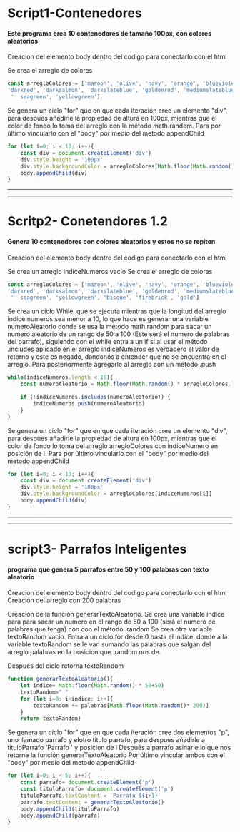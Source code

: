 # Script1-Contenedores

#### Este programa crea 10 contenedores de tamaño 100px, con colores aleatorios

Creacion del elemento body dentro del codigo para conectarlo con el html

Se crea el arreglo de colores
```js
const arregloColores = ['maroon', 'olive', 'navy', 'orange', 'blueviolet', 'coral', 'cornflowerblue', 'darkolivegreen', 
'darkred', 'darksalmon', 'darkslateblue', 'goldenrod', 'mediumslateblue', 'orangered','	darkmagenta',
 '	seagreen', 'yellowgreen']
```

Se genera un ciclo "for" que en que cada iteración cree un elemento "div", para despues añadirle la propiedad de altura en 100px, mientras que el color de fondo lo toma del arreglo con la método math.random. Para por último vincularlo con el "body" por medio del metodo appendChild
```js
for (let i=0; i < 10; i++){
    const div = document.createElement('div')
    div.style.height = '100px'
    div.style.backgroundColor = arregloColores[Math.floor(Math.random() * arregloColores.length)]
    body.appendChild(div)
}
```
---
---

# Scritp2- Conetendores 1.2

#### Genera 10 contenedores con colores aleatorios y estos no se repiten

Creacion del elemento body dentro del codigo para conectarlo con el html

Se crea un arreglo indiceNumeros vacío
Se crea el arreglo de colores
```js
const arregloColores = ['maroon', 'olive', 'navy', 'orange', 'blueviolet', 'coral', 'cornflowerblue', 'darkolivegreen', 
'darkred', 'darksalmon', 'darkslateblue', 'goldenrod', 'mediumslateblue', 'orangered','	darkmagenta',
 '	seagreen', 'yellowgreen', 'bisque', 'firebrick', 'gold']
```
Se crea un ciclo While, que se ejecuta mientras que la longitud del arreglo indice numeros sea menor a 10, lo que hace es generar una variable numeroAleatorio donde se usa la método math.random para sacar un numero aleatorio de un rango de 50 a 100 (Este será el numero de palabras del parrafo), siguiendo con el while entra a un if si al usar el método .includes aplicado en el arreglo indiceNúmeros es verdadero el valor de retorno y este es negado, dandonos a entender que no se encuentra en el arreglo. Para posteriormente agregarlo al arreglo con un método .push

```js
while(indiceNumeros.length < 10){
    const numeroAleatorio = Math.floor(Math.random() * arregloColores.length)

    if (!indiceNumeros.includes(numeroAleatorio)) {
        indiceNumeros.push(numeroAleatorio)
    }
}
```
Se genera un ciclo "for" que en que cada iteración cree un elemento "div", para despues añadirle la propiedad de altura en 100px, mientras que el color de fondo lo toma del arreglo arregloColores con indiceNumero en posición de i. Para por último vincularlo con el "body" por medio del metodo appendChild

```js
for (let i=0; i < 10; i++){
    const div = document.createElement('div')
    div.style.height = '100px'
    div.style.backgroundColor = arregloColores[indiceNumeros[i]]
    body.appendChild(div)
}

```

---
---
# script3- Parrafos Inteligentes

#### programa que genera 5 parrafos entre 50 y 100 palabras con texto aleatorio

Creacion del elemento body dentro del codigo para conectarlo con el html
Creación del arreglo con 200 palabras

Creación de la función generarTextoAleatorio. Se crea una variable indice para para sacar un numero en el rango de 50 a 100 (será el numero de palabras que tenga) con con el método .random
Se crea otra variable textoRandom vacío. Entra a un ciclo for desde 0 hasta el indice, donde a la variable textoRandom se le van sumando las palabras que salgan del arreglo palabras en la posicion que .random nos de.

Después del ciclo retorna textoRandom

```js
function generarTextoAleatorio(){
    let indice= Math.floor(Math.random() * 50+50)
    textoRandom=" "
    for (let i=0; i<indice; i++){
        textoRandom += palabras[Math.floor(Math.random()* 200)]
    }
    return textoRandom}
```

Se genera un ciclo "for" que en que cada iteración cree dos elementos "p", uno llamado parrafo y elotro titulo parrafo, para despues añadirle a tituloParrafo 'Parrafo ' y posicion de i
Después a parrafo asinarle lo que nos retorne la función generarTextoAleatorio
Por último vincular ambos con el "body" por medio del metodo appendChild
```js
for (let i=0; i < 5; i++){
    const parrafo= document.createElement('p')
    const tituloParrafo= document.createElement('p')
    tituloParrafo.textContent = `Parrafo ${i+1}`
    parrafo.textContent = generarTextoAleatorio()
    body.appendChild(tituloParrafo)
    body.appendChild(parrafo)
}
```
